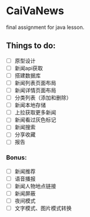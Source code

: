 # CaiVaNews
final assignment for java lesson.
## Things to do:
- [ ] 原型设计
- [ ] 新闻api获取
- [ ] 搭建数据库
- [ ] 新闻列表页面布局
- [ ] 新闻详情页面布局
- [ ] 分类列表（添加和删除）
- [ ] 新闻本地存储
- [ ] 上拉获取更多新闻
- [ ] 新闻看过灰色标记
- [ ] 新闻搜索
- [ ] 分享收藏
- [ ] 报告
### Bonus:
- [ ] 新闻推荐
- [ ] 语音播报
- [ ] 新闻人物地点链接
- [ ] 新闻屏蔽
- [ ] 夜间模式
- [ ] 文字模式、图片模式转换
